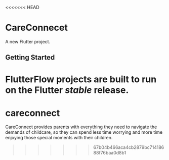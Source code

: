<<<<<<< HEAD
# CareConnecet

A new Flutter project.

## Getting Started

FlutterFlow projects are built to run on the Flutter _stable_ release.
=======
# careconnect
CareConnect provides parents with everything they need to navigate the demands of childcare, so they can spend less time worrying and more time enjoying those special moments with their children.
>>>>>>> 67b04b466aca4cb2879bc71418688f76baa0d8b1
